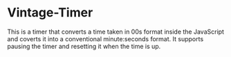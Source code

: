 # Vintage-Timer
This is a timer that converts a time taken in 00s format inside the JavaScript and coverts it into a conventional minute:seconds format. It supports pausing the timer and resetting it when the time is up.
